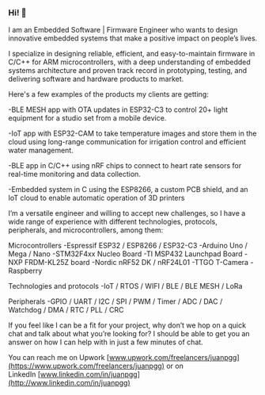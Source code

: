 ### Hi! 👋

I am an Embedded Software | Firmware Engineer who wants to design innovative embedded systems that make a positive impact on people’s lives. 

I specialize in designing reliable, efficient, and easy-to-maintain firmware in C/C++ for ARM microcontrollers, with a deep understanding of embedded systems architecture and proven track record in prototyping, testing, and delivering software and hardware products to market.

Here's a few examples of the products my clients are getting: 

-BLE MESH app with OTA updates in ESP32-C3 to control 20+ light equipment for a studio set from a mobile device.

-IoT app with ESP32-CAM to take temperature images and store them in the cloud using long-range communication for irrigation control and efficient water management.

-BLE app in C/C++ using nRF chips to connect to heart rate sensors for real-time monitoring and data collection.

-Embedded system in C using the ESP8266, a custom PCB shield, and an IoT cloud to enable automatic operation of 3D printers

I’m a versatile engineer and willing to accept new challenges, so I have a wide range of experience with different technologies, protocols, peripherals, and microcontrollers, among them:

Microcontrollers
-Espressif ESP32 / ESP8266 / ESP32-C3
-Arduino Uno / Mega / Nano
-STM32F4xx Nucleo Board
-TI MSP432 Launchpad Board
-NXP FRDM-KL25Z board
-Nordic nRF52 DK / nRF24L01
-TTGO T-Camera
-Raspberry

Technologies and protocols
-IoT / RTOS / WIFI / BLE / BLE MESH / LoRa

Peripherals
-GPIO / UART / I2C / SPI / PWM / Timer / ADC / DAC / Watchdog / DMA / RTC / PLL / CRC

If you feel like I can be a fit for your project, why don’t we hop on a quick chat and talk about what you’re looking for? I should be able to get you an answer on how I can help with in just a few minutes of chat.

You can reach me on Upwork [www.upwork.com/freelancers/juanpgg](https://www.upwork.com/freelancers/juanpgg) or on LinkedIn [www.linkedin.com/in/juanpgg](http://www.linkedin.com/in/juanpgg)

